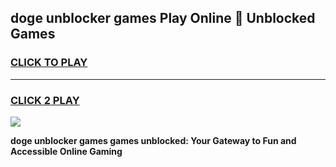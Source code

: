 
## doge unblocker games Play Online 👋 Unblocked Games
<h3>
<a href="https://premium.freeplayer.one?title=doge_unblocker_games&ref=19F">CLICK TO PLAY</a></h3>
<hr>

<h3>
<a href="https://premium.freeplayer.one?title=doge_unblocker_games&ref=19F">CLICK 2 PLAY</a>
  
</h3>

<a href="https://premium.freeplayer.one?title=doge_unblocker_games&ref=19F"><img src="https://clearcache.store/games.png"></a>


**doge unblocker games games unblocked: Your Gateway to Fun and Accessible Online Gaming**
